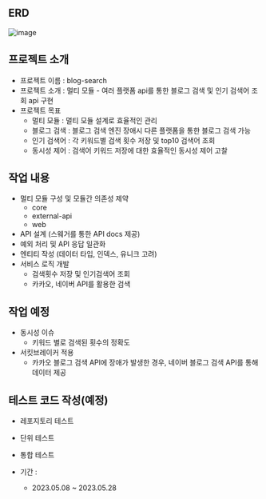 ## ERD
![image](https://github.com/osy9536/blog-search/assets/76714304/7def32e0-17c5-49b9-9f2b-a2700f9c8510)

## 프로젝트 소개 
- 프로젝트 이름 : blog-search
- 프로젝트 소개 : 멀티 모듈 - 여러 플랫폼 api를 통한 블로그 검색 및 인기 검색어 조회 api 구현
- 프로젝트 목표
    - 멀티 모듈 : 멀티 모듈 설계로 효율적인 관리
    - 블로그 검색 : 블로그 검색 엔진 장애시 다른 플랫폼을 통한 블로그 검색 가능
    - 인기 검색어 : 각 키워드별 검색 횟수 저장 및 top10 검색어 조회
    - 동시성 제어 : 검색어 키워드 저장에 대한 효율적인 동시성 제어 고찰
## 작업 내용
  - 멀티 모듈 구성 및 모듈간 의존성 제약
      - core
      - external-api
      - web
  - API 설계 (스웨거를 통한 API docs 제공)
  - 예외 처리 및 API 응답 일관화
  - 엔티티 작성 (데이터 타입, 인덱스, 유니크 고려)
  - 서비스 로직 개발
      - 검색횟수 저장 및 인기검색어 조회
      - 카카오, 네이버 API를 활용한 검색

## 작업 예정
  - 동시성 이슈
      - 키워드 별로 검색된 횟수의 정확도
  - 서킷브레이커 적용
      - 카카오 블로그 검색 API에 장애가 발생한 경우, 네이버 블로그 검색 API를 통해 데이터 제공

## 테스트 코드 작성(예정)
  - 레포지토리 테스트
  - 단위 테스트
  - 통합 테스트

- 기간 :
    - 2023.05.08 ~ 2023.05.28
